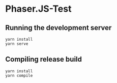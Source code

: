 # Phaser.JS-Test

## Running the development server
```
yarn install
yarn serve
```

## Compiling release build
```
yarn install
yarn compile
```

